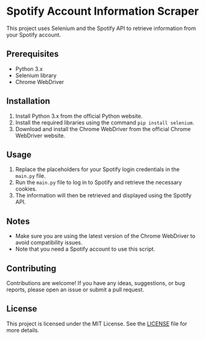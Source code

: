 # Spotify Account Information Scraper

This project uses Selenium and the Spotify API to retrieve information from your Spotify account.

## Prerequisites

- Python 3.x
- Selenium library
- Chrome WebDriver

## Installation

1. Install Python 3.x from the official Python website.
2. Install the required libraries using the command `pip install selenium`.
3. Download and install the Chrome WebDriver from the official Chrome WebDriver website.

## Usage

1. Replace the placeholders for your Spotify login credentials in the `main.py` file.
2. Run the `main.py` file to log in to Spotify and retrieve the necessary cookies.
3. The information will then be retrieved and displayed using the Spotify API.

## Notes

- Make sure you are using the latest version of the Chrome WebDriver to avoid compatibility issues.
- Note that you need a Spotify account to use this script.

## Contributing

Contributions are welcome! If you have any ideas, suggestions, or bug reports, please open an issue or submit a pull request.

## License

This project is licensed under the MIT License. See the [LICENSE](LICENSE) file for more details.
